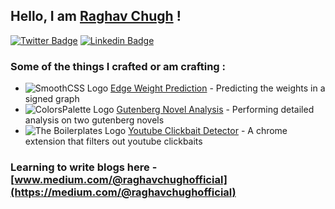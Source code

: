 ## Hello, I am [Raghav Chugh](https://github.com/raghavchugh21) !

[![Twitter Badge](https://img.shields.io/badge/-@raghavchugh21-1ca0f1?style=flat-square&labelColor=1ca0f1&logo=twitter&logoColor=white&link=https://twitter.com/raghavchugh21)](https://twitter.com/raghavchugh21)
[![Linkedin Badge](https://img.shields.io/badge/-raghavchughofficial-blue?style=flat-square&logo=Linkedin&logoColor=white&link=https://www.linkedin.com/in/raghavchughofficial/)](https://www.linkedin.com/in/raghavchughofficial/)

<!-- This is taken from https://github.com/maddhruv/npm-statistics -->

### Some of the things I crafted or am crafting :

- ![SmoothCSS Logo](https://colorspalette.design/logo-16.png) [Edge Weight Prediction](https://github.com/raghavchugh21/Edge-Weight-Prediction) - Predicting the weights in a signed graph
- ![ColorsPalette Logo](https://colorspalette.design/logo-16.png) [Gutenberg Novel Analysis](https://github.com/raghavchugh21/NLP-Project-2) - Performing detailed analysis on two gutenberg novels
- ![The Boilerplates Logo](https://colorspalette.design/logo-16.png) [Youtube Clickbait Detector](https://github.com/raghavchugh21/extension-bp) - A chrome extension that filters out youtube clickbaits

### Learning to write blogs here - [www.medium.com/@raghavchughofficial](https://medium.com/@raghavchughofficial)

